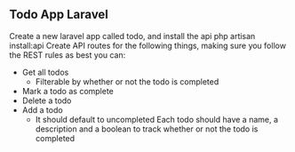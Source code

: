 ## Todo App Laravel

Create a new laravel app called todo, and install the api php artisan install:api
Create API routes for the following things, making sure you follow the REST rules as best you can:
- Get all todos
    - Filterable by whether or not the todo is completed
- Mark a todo as complete
- Delete a todo
- Add a todo
    - It should default to uncompleted
Each todo should have a name, a description and a boolean to track whether or not the todo is completed
